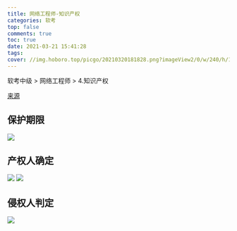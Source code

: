```yaml
---
title: 网络工程师-知识产权
categories: 软考
top: false
comments: true
toc: true
date: 2021-03-21 15:41:28
tags:
cover: //img.hoboro.top/picgo/20210320181828.png?imageView2/0/w/240/h/145
---
```


软考中级 > 网络工程师 > 4.知识产权

<!-- more -->

[来源](https://www.bilibili.com/video/BV18Z4y1A7Yk)

## 保护期限

![](//img.hoboro.top/picgo/20210321153907.png?imageslim)

## 产权人确定

![](//img.hoboro.top/picgo/20210321153946.png?imageslim)
![](//img.hoboro.top/picgo/20210321154025.png?imageslim)

## 侵权人判定

![](//img.hoboro.top/picgo/20210321154059.png?imageslim)
